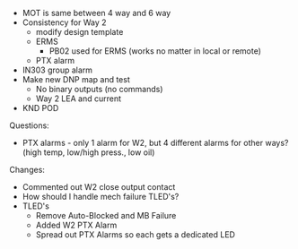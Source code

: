 - MOT is same between 4 way and 6 way
- Consistency for Way 2
	- modify design template
	- ERMS
		- PB02 used for ERMS (works no matter in local or remote)
	- PTX alarm
- IN303 group alarm
- Make new DNP map and test
	- No binary outputs (no commands)
	- Way 2 LEA and current
- KND POD

Questions:
- PTX alarms - only 1 alarm for W2, but 4 different alarms for other ways? (high temp, low/high press., low oil)


Changes:
- Commented out W2 close output contact
- How should I handle mech failure TLED's?
- TLED's
	- Remove Auto-Blocked and MB Failure
	- Added W2 PTX Alarm
	- Spread out PTX Alarms so each gets a dedicated LED